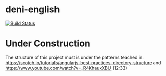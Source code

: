 # deni-english

[![Build Status](https://travis-ci.org/denimar/denienglish.svg?branch=create_unit_testing)](https://travis-ci.org/denimar/denienglish)

# Under Construction

The structure of this project must is under the patterns teached in: https://scotch.io/tutorials/angularjs-best-practices-directory-structure and https://www.youtube.com/watch?v=_R4KhauxXBU (12:33)
